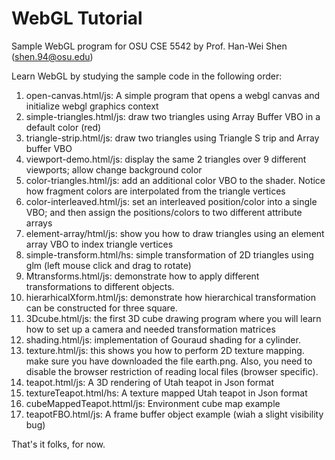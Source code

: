 # WebGL Tutorial
Sample WebGL program for OSU CSE 5542 
by Prof. Han-Wei Shen (shen.94@osu.edu) 

Learn WebGL by studying the sample code in the following order: 

1. open-canvas.html/js:  A simple program that opens a webgl canvas and initialize webgl graphics context 
2. simple-triangles.html/js: draw two triangles using Array Buffer VBO in a default color (red) 
3. triangle-strip.html/js: draw two triangles using Triangle S trip and Array buffer VBO
4. viewport-demo.html/js: display the same 2 triangles over 9 different viewports; allow change background color
5. color-triangles.html/js: add an additional color VBO to the shader. Notice how fragment colors are interpolated from the triangle vertices 
6. color-interleaved.html/js: set an interleaved position/color into a single VBO; and then assign the positions/colors to two different attribute arrays 
7. element-array/html/js: show you how to draw triangles using an element array VBO to index triangle vertices 
8. simple-transform.html/hs: simple transformation of 2D triangles using glm (left mouse click and drag to rotate) 
9. Mtransforms.html/js: demonstrate how to apply different transformations to different objects. 
10. hierarhicalXform.html/js: demonstrate how hierarchical transformation can be constructed for three square. 
11. 3Dcube.html/js: the first 3D cube drawing program where you will learn how to set up a camera and needed transformation matrices  
12. shading.html/js: implementation of Gouraud shading for a cylinder.  
13. texture.html/js: this shows you how to perform 2D texture mapping. make sure you have downloaded the file earth.png. Also, you need to disable the browser restriction of reading local files (browser specific). 
14. teapot.html/js: A 3D rendering of Utah teapot in Json format
15. textureTeapot.html/hs: A texture mapped Utah teapot in Json format
16. cubeMappedTeapot.httml/js: Environment cube map example 
17. teapotFBO.html/js: A frame buffer object example (wiah a slight visibility bug)  


That's it folks, for now.
